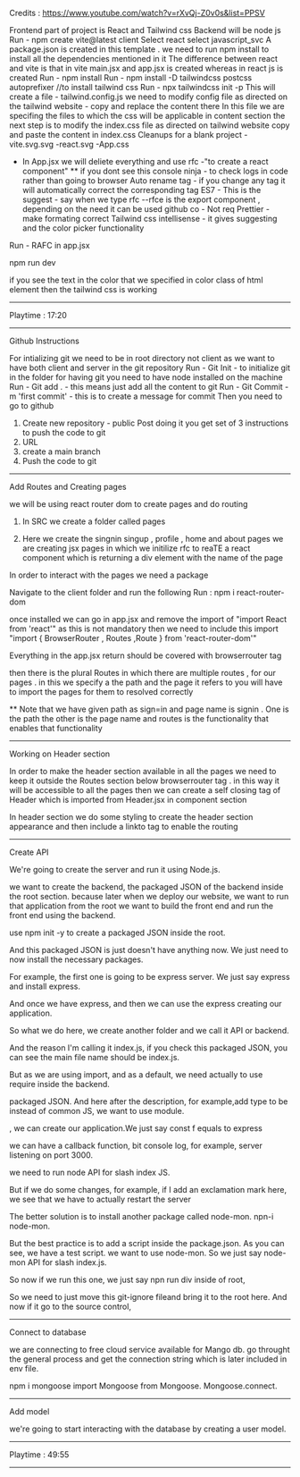 Credits : https://www.youtube.com/watch?v=rXvQj-Z0v0s&list=PPSV

Frontend part of project is React and Tailwind css
Backend will be node js
Run - npm create vite@latest client
    Select react
    select javascript_svc
A package.json is created in this template . we need to run npm install to install all the dependencies mentioned in it
The difference between react and vite is that in vite main.jsx and app.jsx is created whereas in react js is created
Run - npm install
Run - npm install -D tailwindcss postcss autoprefixer //to install tailwind css
Run - npx tailwindcss init -p
    This will create a file - tailwind.config.js 
we need to modify config file as directed on the tailwind website - copy and replace the content there 
In this file we are specifing the files to which the css will be applicable in content section
the next step is to modify the index.css file as directed on tailwind website copy and paste the content in index.css
Cleanups for a blank project
    -vite.svg.svg
    -react.svg
    -App.css

- In App.jsx we will deliete everything and use rfc -"to create a react component"
    ** if you dont see this 
    console ninja - to check logs in code rather than going to browser
    Auto rename tag - if you change any tag it will automatically correct the corresponding tag
    ES7 - This is the suggest - say when we type rfc --rfce is the export component , depending on the need it can be used
    github co - Not req
    Prettier - make formating correct
    Tailwind css intellisense - it gives suggesting and the color picker functionality

Run - RAFC in app.jsx

npm run dev

if you see the text in the color that we specified in color class of html element then the tailwind css is working

--------------------

Playtime : 17:20 

----------------

Github Instructions

For intializing git we need to be in root directory not client as we want to have both client and server in the git repository
Run -   Git Init - to initialize git in the folder
for having git you need to have node installed on the machine
Run - Git add . - this means just add all the content to git
Run - Git Commit -m 'first commit' - this is to create a message for commit
Then you need to go to github 
1.  Create new repository - public
Post doing it you get set of 3 instructions to push the code to git 
1. URL 
2. create a main branch
3. Push the code to git

--------------

Add Routes and Creating pages 

we will be using react router dom to create pages and do routing

1.  In SRC we create a folder called pages

2.  Here we create the singnin singup , profile , home and about pages
    we are creating jsx pages in which we initilize rfc to reaTE a react component which is returning a div element with the name of the page

In order to interact with the pages we need a package

Navigate to the client folder and run the following
Run : npm i react-router-dom

once installed we can go in app.jsx and  remove the import of "import React from 'react'" as this is not mandatory
then we need to include this import "import { BrowserRouter , Routes ,Route }  from 'react-router-dom'"

Everything in the app.jsx return should be covered with browserrouter tag

then there is the plural Routes in which there are multiple routes , for our pages . in this we specify a the path and the page it refers to
you will have to import the pages for them to resolved correctly

** Note that we have given path as sign=in and page name is signin . One is the path the other is the page name and routes is the functionality that enables that functionality

--------------------

Working on Header section

In order to make the header section available in all the pages we need to keep it outside the Routes section below browserrouter tag . in this way it will be accessible to all the pages
then we can create a self closing tag of Header which is imported from Header.jsx in component section

In header section we do some styling to create the header section appearance and then include a linkto tag to enable the routing 

-----------------------

Create API 

 We're going to create the server and run it using Node.js.

 we want to create the backend, the packaged JSON of the backend inside the root section. because later when we deploy our website, we want to run that application from the root
we want to build the front end and run the front end using the backend.

use npm init -y to create a packaged JSON inside the root.

And this packaged JSON is just doesn't have anything now. We just need to now install the necessary packages.

For example, the first one is going to be express server. We just say express and install express.

And once we have express, and then we can use the express creating our application.

So what we do here, we create another folder and we call it API or backend.

And the reason I'm calling it index.js, if you check this packaged JSON, you can see the main file name should be index.js.

But as we are using import, and as a default, we need actually to use require inside the backend.

packaged JSON. And here after the description, for example,add type to be instead of common JS, we want to use module.

, we can create our application.We just say const f equals to express

we can have a callback function, bit console log, for example, server listening on port 3000.

we need to run node API for slash index JS.

But if we do some changes, for example, if I add an exclamation mark here, we see that we have to actually restart the server

The better solution is to install another package called node-mon.
npn-i node-mon.

But the best practice is to add a script inside the package.json. As you can see, we have a test script.
we want to use node-mon. So we just say node-mon API for slash index.js.

So now if we run this one, we just say npn run div inside of root,

So we need to just move this git-ignore fileand bring it to the root here. And now if it go to the source control,

--------------------------

Connect to database

we are connecting to free cloud service available for Mango db. go throught the general process and get the connection string which is later included in env file.

npm i mongoose
import Mongoose from Mongoose.
Mongoose.connect.


-----------------------------

Add model

 we're going to start interacting with the database by creating a user model.

 



-----------------


Playtime : 49:55 

----------------


